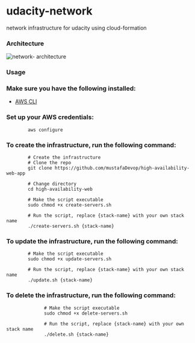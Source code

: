 # udacity-network
network infrastructure for udacity using cloud-formation
### Architecture

  ![network- architecture](https://user-images.githubusercontent.com/94189602/212002305-2484fcec-d0ff-410c-a796-166c8b5b21c6.PNG)

### Usage
### Make sure you have the following installed:

* [AWS CLI](https://docs.aws.amazon.com/cli/latest/userguide/getting-started-install.html)

### Set up your AWS credentials:

            aws configure
      
### To create the infrastructure, run the following command:
            
            # Create the infrastructure
            # Clone the repo
            git clone https://github.com/mustafaDevop/high-availability-web-app

            # Change directory
            cd high-availability-web

            # Make the script executable
            sudo chmod +x create-servers.sh

            # Run the script, replace {stack-name} with your own stack name
            ./create-servers.sh {stack-name}


### To update the infrastructure, run the following command:
            
            # Make the script executable
            sudo chmod +x update-servers.sh

            # Run the script, replace {stack-name} with your own stack name
            ./update.sh {stack-name}
  
### To delete the infrastructure, run the following command:
                  
                  # Make the script executable
                  sudo chmod +x delete-servers.sh

                  # Run the script, replace {stack-name} with your own stack name
                  ./delete.sh {stack-name}
